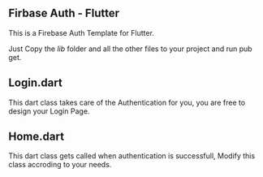## Firbase Auth - Flutter

This is a Firebase Auth Template for Flutter.

Just Copy the _lib_ folder and all the other files to your project and run pub get.

## Login.dart

This dart class takes care of the Authentication for you, you are free to design your Login Page.

## Home.dart

This dart class gets called when authentication is successfull, Modify this class accroding to your needs.
